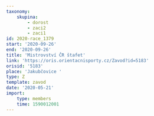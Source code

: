 ```yaml
---
taxonomy:
    skupina:
        - dorost
        - zaci2
        - zaci1
id: 2020-race_1379
start: '2020-09-26'
end: '2020-09-26'
title: 'Mistrovství ČR štafet'
link: 'https://oris.orientacnisporty.cz/Zavod?id=5183'
orisid: '5183'
place: 'Jakubčovice '
type: Z
template: zavod
date: '2020-05-21'
import:
    type: members
    time: 1590012001
---
```

